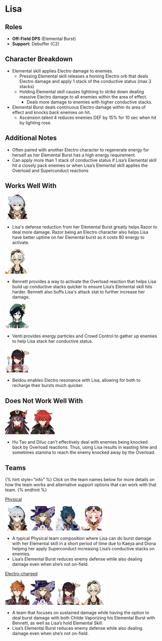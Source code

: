 # Lisa

## Roles

* **Off-Field DPS** \(Elemental Burst\)
* **Support:** Debuffer \(C2\)

## Character Breakdown

* Elemental skill applies Electro damage to enemies.
  * Pressing Elemental skill releases a homing Electro orb that deals Electro damage and apply 1 stack of the conductive status \(max 3 stacks\)
  * Holding Elemental skill causes lightning to strike down dealing massive Electro damage to all enemies within the area of effect.
    * Deals more damage to enemies with higher conductive stacks.
* Elemental Burst deals continuous Electro damage within its area of effect and knocks back enemies on hit.
  * Ascension talent 4 reduces enemies DEF by 15% for 10 sec when hit by lighting rose.

## Additional Notes

* Often paired with another Electro character to regenerate energy for herself as her Elemental Burst has a high energy requirement.
* Can apply more than 1 stack of conductive status if Lisa’s Elemental skill hit a closely pack enemies or when Lisa’s Elemental skill applies the Overload and Superconduct reactions

## Works Well With

![](../../.gitbook/assets/ui_avataricon_razor.png) 

* Lisa's defense reduction from her Elemental Burst greatly helps Razor to deal more damage. Razor being an Electro character also helps Lisa have better uptime on her Elemental burst as it costs 80 energy to activate.

![](../../.gitbook/assets/ui_avataricon_bennett.png) 

* Bennett provides a way to activate the Overload reaction that helps Lisa build up conductive stacks quicker to ensure Lisa’s Elemental skill hits harder. Bennett also buffs Lisa's attack stat to further increase her damage.

 ![](../../.gitbook/assets/ui_avataricon_venti.png) 

* Venti provides energy particles and Crowd Control to gather up enemies to help Lisa stack her conductive status.

![](../../.gitbook/assets/ui_avataricon_beidou.png) 

* Beidou enables Electro resonance with Lisa, allowing for both to recharge their bursts much quicker.

## Does Not Work Well With

![](../../.gitbook/assets/ui_avataricon_hutao.png)  ![](../../.gitbook/assets/ui_avataricon_diluc.png) 

* Hu Tao and Diluc can’t effectively deal with enemies being knocked back by Overload reactions. Thus, using Lisa results in wasting time and sometimes stamina to reach the enemy knocked away by the Overload.

## Teams

{% hint style="info" %}
Click on the team names below for more details on how the team works and alternative support options that can work with that team.
{% endhint %}

[Physical](../../teams/physical.md)

![](../../.gitbook/assets/ui_avataricon_razor.png) ![](../../.gitbook/assets/ui_avataricon_lisa.png) ![](../../.gitbook/assets/ui_avataricon_kaeya.png) ![](../../.gitbook/assets/ui_avataricon_diona.png) 

* A typical Physical team composition where Lisa can do burst damage with her Elemental skill in a short period of time due to Kaeya and Diona helping her apply Superconduct increasing Lisa’s conductive stacks on enemies.
* Lisa’s Elemental Burst reduces enemy defense while also dealing damage even when she’s not on-field.

[Electro-charged ](../../teams/electro-charged.md)

![](../../.gitbook/assets/ui_avataricon_tartaglia.png) ![](../../.gitbook/assets/ui_avataricon_lisa.png) ![](../../.gitbook/assets/ui_avataricon_beidou.png) ![](../../.gitbook/assets/ui_avataricon_bennett.png) 

* A team that focuses on sustained damage while having the option to deal burst damage with both Childe Vaporizing his Elemental Burst with Bennett, as well as Lisa’s hold Elemental Skill.
* Lisa’s Elemental Burst reduces enemy defense while also dealing damage even when she’s not on-field.

